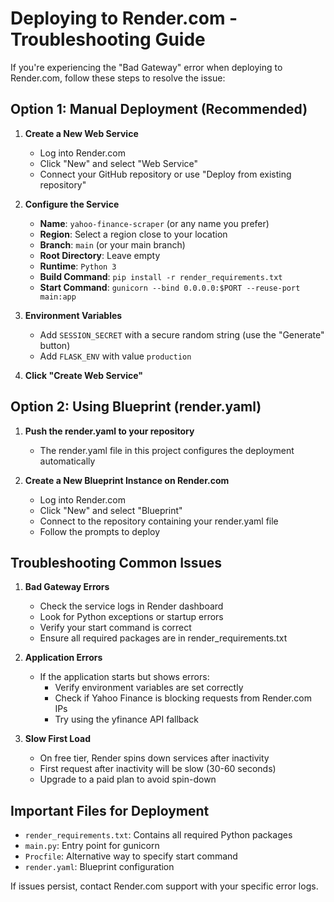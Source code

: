 # Deploying to Render.com - Troubleshooting Guide

If you're experiencing the "Bad Gateway" error when deploying to Render.com, follow these steps to resolve the issue:

## Option 1: Manual Deployment (Recommended)

1. **Create a New Web Service**
   - Log into Render.com
   - Click "New" and select "Web Service"
   - Connect your GitHub repository or use "Deploy from existing repository"

2. **Configure the Service**
   - **Name**: `yahoo-finance-scraper` (or any name you prefer)
   - **Region**: Select a region close to your location
   - **Branch**: `main` (or your main branch)
   - **Root Directory**: Leave empty
   - **Runtime**: `Python 3`
   - **Build Command**: `pip install -r render_requirements.txt`
   - **Start Command**: `gunicorn --bind 0.0.0.0:$PORT --reuse-port main:app`

3. **Environment Variables**
   - Add `SESSION_SECRET` with a secure random string (use the "Generate" button)
   - Add `FLASK_ENV` with value `production`

4. **Click "Create Web Service"**

## Option 2: Using Blueprint (render.yaml)

1. **Push the render.yaml to your repository**
   - The render.yaml file in this project configures the deployment automatically

2. **Create a New Blueprint Instance on Render.com**
   - Log into Render.com
   - Click "New" and select "Blueprint"
   - Connect to the repository containing your render.yaml file
   - Follow the prompts to deploy

## Troubleshooting Common Issues

1. **Bad Gateway Errors**
   - Check the service logs in Render dashboard
   - Look for Python exceptions or startup errors
   - Verify your start command is correct
   - Ensure all required packages are in render_requirements.txt

2. **Application Errors**
   - If the application starts but shows errors:
     - Verify environment variables are set correctly
     - Check if Yahoo Finance is blocking requests from Render.com IPs
     - Try using the yfinance API fallback

3. **Slow First Load**
   - On free tier, Render spins down services after inactivity
   - First request after inactivity will be slow (30-60 seconds)
   - Upgrade to a paid plan to avoid spin-down

## Important Files for Deployment

- `render_requirements.txt`: Contains all required Python packages
- `main.py`: Entry point for gunicorn
- `Procfile`: Alternative way to specify start command
- `render.yaml`: Blueprint configuration

If issues persist, contact Render.com support with your specific error logs.